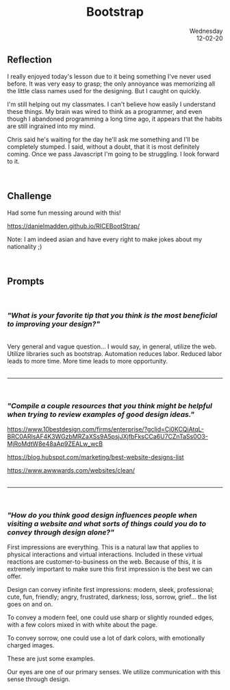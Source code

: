 <div>
<h1 style="text-align:center" > Bootstrap </h1>

<div style="text-align: right">Wednesday<br/>
12-02-20</div>

<h2 style="text-align:left" >Reflection</h2> 

I really enjoyed today's lesson due to it being something I've never used before. It was very easy to grasp; the only annoyance was memorizing all the little class names used for the designing. But I caught on quickly.

I'm still helping out my classmates. I can't believe how easily I understand these things. My brain was wired to think as a programmer, and even though I abandoned programming a long time ago, it appears that the habits are still ingrained into my mind.

Chris said he's waiting for the day he'll ask me something and I'll be completely stumped. I said, without a doubt, that it is most definitely coming. Once we pass Javascript I'm going to be struggling. I look forward to it.

<br/>

<h2 style="text-align:left" >Challenge</h2>

Had some fun messing around with this!

https://danielmadden.github.io/RICEBootStrap/

Note: I am indeed asian and have every right to make jokes about my nationality ;)

<br/>


## Prompts
<!-- <hr/> -->
<br/>

### *"What is your favorite tip that you think is the most beneficial to improving your design?"*
<br/>
Very general and vague question...
I would say, in general, utilize the web. Utilize libraries such as bootstrap. Automation reduces labor. Reduced labor leads to more time. More time leads to more opportunity. 
<br/><br/><hr/><br/>


### *"Compile a couple resources that you think might be helpful when trying to review examples of good design ideas."*
https://www.10bestdesign.com/firms/enterprise/?gclid=Cj0KCQiAtqL-BRC0ARIsAF4K3WGzbMRZaXSs9A5psjJXjfbFksCCa6U7CZnTaSs0O3-MjRoMdtW8e48aAp9ZEALw_wcB

https://blog.hubspot.com/marketing/best-website-designs-list

https://www.awwwards.com/websites/clean/
<br/><br/><hr/><br/>

### *"How do you think good design influences people when visiting a website and what sorts of things could you do to convey through design alone?"*
First impressions are everything. This is a natural law that applies to physical interactions and virtual interactions. Included in these virtual reactions are customer-to-business on the web. 
Because of this, it is extremely important to make sure this first impression is the best we can offer.

Design can convey infinite first impressions: modern, sleek, professional; cute, fun, friendly; angry, frustrated, darkness; loss, sorrow, grief... the list goes on and on. 

To convey a modern feel, one could use sharp or slightly rounded edges, with a few colors mixed in with white about the page. 

To convey sorrow, one could use a lot of dark colors, with emotionally charged images.

These are just some examples. 

Our eyes are one of our primary senses. We utilize communication with this sense through design.
<!-- <hr/> -->

